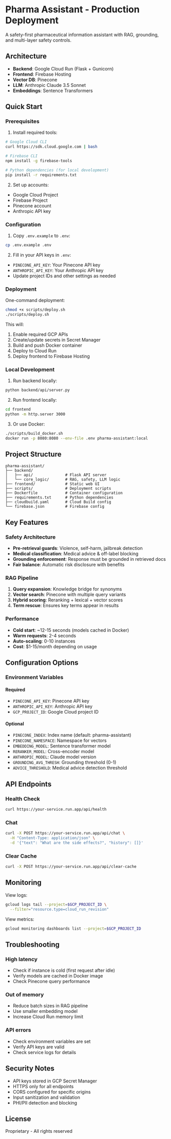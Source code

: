 # Pharma Assistant - Production Deployment

A safety-first pharmaceutical information assistant with RAG, grounding, and multi-layer safety controls.

## Architecture

- **Backend**: Google Cloud Run (Flask + Gunicorn)
- **Frontend**: Firebase Hosting
- **Vector DB**: Pinecone
- **LLM**: Anthropic Claude 3.5 Sonnet
- **Embeddings**: Sentence Transformers

## Quick Start

### Prerequisites

1. Install required tools:
```bash
# Google Cloud CLI
curl https://sdk.cloud.google.com | bash

# Firebase CLI
npm install -g firebase-tools

# Python dependencies (for local development)
pip install -r requirements.txt
```

2. Set up accounts:
- Google Cloud Project
- Firebase Project
- Pinecone account
- Anthropic API key

### Configuration

1. Copy `.env.example` to `.env`:
```bash
cp .env.example .env
```

2. Fill in your API keys in `.env`:
- `PINECONE_API_KEY`: Your Pinecone API key
- `ANTHROPIC_API_KEY`: Your Anthropic API key
- Update project IDs and other settings as needed

### Deployment

One-command deployment:
```bash
chmod +x scripts/deploy.sh
./scripts/deploy.sh
```

This will:
1. Enable required GCP APIs
2. Create/update secrets in Secret Manager
3. Build and push Docker container
4. Deploy to Cloud Run
5. Deploy frontend to Firebase Hosting

### Local Development

1. Run backend locally:
```bash
python backend/api/server.py
```

2. Run frontend locally:
```bash
cd frontend
python -m http.server 3000
```

3. Or use Docker:
```bash
./scripts/build_docker.sh
docker run -p 8080:8080 --env-file .env pharma-assistant:local
```

## Project Structure

```
pharma-assistant/
├── backend/
│   ├── api/              # Flask API server
│   └── core_logic/       # RAG, safety, LLM logic
├── frontend/             # Static web UI
├── scripts/              # Deployment scripts
├── Dockerfile            # Container configuration
├── requirements.txt      # Python dependencies
├── cloudbuild.yaml       # Cloud Build config
└── firebase.json         # Firebase config
```

## Key Features

### Safety Architecture
- **Pre-retrieval guards**: Violence, self-harm, jailbreak detection
- **Medical classification**: Medical advice & off-label blocking
- **Grounding enforcement**: Response must be grounded in retrieved docs
- **Fair balance**: Automatic risk disclosure with benefits

### RAG Pipeline
1. **Query expansion**: Knowledge bridge for synonyms
2. **Vector search**: Pinecone with multiple query variants
3. **Hybrid scoring**: Reranking + lexical + vector scores
4. **Term rescue**: Ensures key terms appear in results

### Performance
- **Cold start**: ~12-15 seconds (models cached in Docker)
- **Warm requests**: 2-4 seconds
- **Auto-scaling**: 0-10 instances
- **Cost**: $1-15/month depending on usage

## Configuration Options

### Environment Variables

#### Required
- `PINECONE_API_KEY`: Pinecone API key
- `ANTHROPIC_API_KEY`: Anthropic API key
- `GCP_PROJECT_ID`: Google Cloud project ID

#### Optional
- `PINECONE_INDEX`: Index name (default: pharma-assistant)
- `PINECONE_NAMESPACE`: Namespace for vectors
- `EMBEDDING_MODEL`: Sentence transformer model
- `RERANKER_MODEL`: Cross-encoder model
- `ANTHROPIC_MODEL`: Claude model version
- `GROUNDING_AVG_THRESH`: Grounding threshold (0-1)
- `ADVICE_THRESHOLD`: Medical advice detection threshold

## API Endpoints

### Health Check
```bash
curl https://your-service.run.app/api/health
```

### Chat
```bash
curl -X POST https://your-service.run.app/api/chat \
  -H "Content-Type: application/json" \
  -d '{"text": "What are the side effects?", "history": []}'
```

### Clear Cache
```bash
curl -X POST https://your-service.run.app/api/clear-cache
```

## Monitoring

View logs:
```bash
gcloud logs tail --project=$GCP_PROJECT_ID \
  --filter="resource.type=cloud_run_revision"
```

View metrics:
```bash
gcloud monitoring dashboards list --project=$GCP_PROJECT_ID
```

## Troubleshooting

### High latency
- Check if instance is cold (first request after idle)
- Verify models are cached in Docker image
- Check Pinecone query performance

### Out of memory
- Reduce batch sizes in RAG pipeline
- Use smaller embedding model
- Increase Cloud Run memory limit

### API errors
- Check environment variables are set
- Verify API keys are valid
- Check service logs for details

## Security Notes

- API keys stored in GCP Secret Manager
- HTTPS only for all endpoints
- CORS configured for specific origins
- Input sanitization and validation
- PHI/PII detection and blocking

## License

Proprietary - All rights reserved
